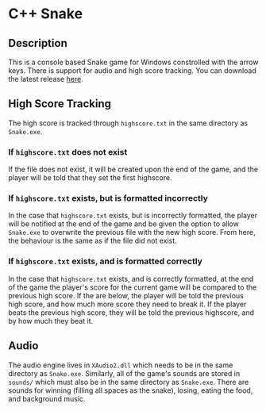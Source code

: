 # C++ Snake

## Description

This is a console based Snake game for Windows constrolled with the arrow keys. There is support for audio and high score tracking. You can download the latest release [here](https://github.com/zacheryn/Snake/releases/download/v1.1.0/Snake.zip).

## High Score Tracking

The high score is tracked through `highscore.txt` in the same directory as `Snake.exe`.

### If `highscore.txt` does not exist

If the file does not exist, it will be created upon the end of the game, and the player will be told that they set the first highscore.

### If `highscore.txt` exists, but is formatted incorrectly

In the case that `highscore.txt` exists, but is incorrectly formatted, the player will be notified at the end of the game and be given the option to allow `Snake.exe` to overwrite the previous file with the new high score. From here, the behaviour is the same as if the file did not exist.

### If `highscore.txt` exists, and is formatted correctly

In the case that `highscore.txt` exists, and is correctly formatted, at the end of the game the player's score for the current game will be compared to the previous high score. If the are below, the player will be told the previous high score, and how much more score they need to break it. If the player beats the previous high score, they will be told the previous highscore, and by how much they beat it.

## Audio

The audio engine lives in `XAudio2.dll` which needs to be in the same directory as `Snake.exe`. Similarly, all of the game's sounds are stored in `sounds/` which must also be in the same directory as `Snake.exe`. There are sounds for winning (filling all spaces as the snake), losing, eating the food, and background music.
